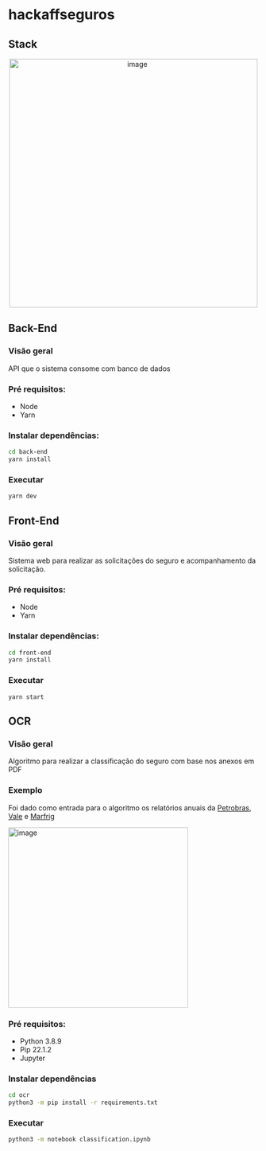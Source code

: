 # hackaffseguros

## Stack

<div align="center">
  <img width="500" alt="image" src="https://user-images.githubusercontent.com/6686410/172063580-99cc1688-63cc-4ae4-8d8b-51d8756ec5b1.png">
</div>

## Back-End

### Visão geral

API que o sistema consome com banco de dados

### Pré requisitos:

- Node
- Yarn

### Instalar dependências:

```bash
cd back-end
yarn install
```

### Executar

```
yarn dev
```

## Front-End

### Visão geral

Sistema web para realizar as solicitações do seguro e acompanhamento da solicitação.

### Pré requisitos:

- Node
- Yarn

### Instalar dependências:

```bash
cd front-end
yarn install
```

### Executar

```
yarn start
```

## OCR

### Visão geral

Algoritmo para realizar a classificação do seguro com base nos anexos em PDF

### Exemplo

Foi dado como entrada para o algoritmo os relatórios anuais da [Petrobras](ocr/petrobras.pdf), [Vale](ocr/vale.pdf) e [Marfrig](ocr/marfrig.pdf)

<img width="362" alt="image" src="https://user-images.githubusercontent.com/6686410/172062934-71c8b4e6-880a-4311-8dbf-84025c2c8891.png">

### Pré requisitos:

- Python 3.8.9
- Pip 22.1.2
- Jupyter

### Instalar dependências

```bash
cd ocr
python3 -m pip install -r requirements.txt
```

### Executar

```bash
python3 -m notebook classification.ipynb
```
